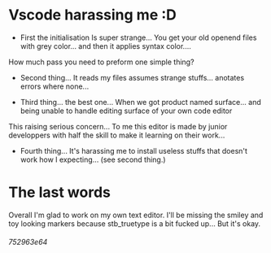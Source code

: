 # Vscode harassing me :D

- First the initialisation Is super strange... You get your old openend files with grey color... and then it applies syntax color....

How much pass you need to preform one simple thing?

- Second thing... It reads my files assumes strange stuffs... anotates errors where none...

- Third thing... the best one... When we got product named surface... and being unable to handle editing surface of your own code editor

This raising serious concern... To me this editor is made by junior developpers with half the skill to make it learning on their work...

- Fourth thing... It's harassing me to install useless stuffs that doesn't work how I expecting... (see second thing.)

# The last words

Overall I'm glad to work on my own text editor. I'll be missing the smiley and toy looking markers because stb_truetype is a bit fucked up... But it's okay.

###### 752963e64

